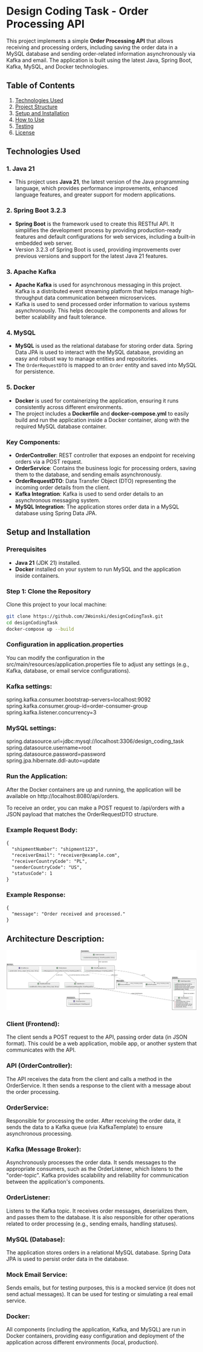 # Design Coding Task - Order Processing API

This project implements a simple **Order Processing API** that allows receiving and processing orders, including saving the order data in a MySQL database and sending order-related information asynchronously via Kafka and email. The application is built using the latest Java, Spring Boot, Kafka, MySQL, and Docker technologies.

## Table of Contents

1. [Technologies Used](#technologies-used)
2. [Project Structure](#project-structure)
3. [Setup and Installation](#setup-and-installation)
4. [How to Use](#how-to-use)
5. [Testing](#testing)
6. [License](#license)

## Technologies Used

### 1. **Java 21**
- This project uses **Java 21**, the latest version of the Java programming language, which provides performance improvements, enhanced language features, and greater support for modern applications.

### 2. **Spring Boot 3.2.3**
- **Spring Boot** is the framework used to create this RESTful API. It simplifies the development process by providing production-ready features and default configurations for web services, including a built-in embedded web server.
- Version 3.2.3 of Spring Boot is used, providing improvements over previous versions and support for the latest Java 21 features.

### 3. **Apache Kafka**
- **Apache Kafka** is used for asynchronous messaging in this project. Kafka is a distributed event streaming platform that helps manage high-throughput data communication between microservices.
- Kafka is used to send processed order information to various systems asynchronously. This helps decouple the components and allows for better scalability and fault tolerance.

### 4. **MySQL**
- **MySQL** is used as the relational database for storing order data. Spring Data JPA is used to interact with the MySQL database, providing an easy and robust way to manage entities and repositories.
- The `OrderRequestDTO` is mapped to an `Order` entity and saved into MySQL for persistence.

### 5. **Docker**
- **Docker** is used for containerizing the application, ensuring it runs consistently across different environments.
- The project includes a **Dockerfile** and **docker-compose.yml** to easily build and run the application inside a Docker container, along with the required MySQL database container.


### Key Components:

- **OrderController**: REST controller that exposes an endpoint for receiving orders via a POST request.
- **OrderService**: Contains the business logic for processing orders, saving them to the database, and sending emails asynchronously.
- **OrderRequestDTO**: Data Transfer Object (DTO) representing the incoming order details from the client.
- **Kafka Integration**: Kafka is used to send order details to an asynchronous messaging system.
- **MySQL Integration**: The application stores order data in a MySQL database using Spring Data JPA.

## Setup and Installation

### Prerequisites
- **Java 21** (JDK 21) installed.
- **Docker** installed on your system to run MySQL and the application inside containers.

### Step 1: Clone the Repository
Clone this project to your local machine:

```bash
git clone https://github.com/JWoinski/designCodingTask.git
cd designCodingTask
docker-compose up --build
```
### Configuration in application.properties

You can modify the configuration in the src/main/resources/application.properties file to adjust any settings (e.g., Kafka, database, or email service configurations).

### Kafka settings:
spring.kafka.consumer.bootstrap-servers=localhost:9092 <br>
spring.kafka.consumer.group-id=order-consumer-group <br>
spring.kafka.listener.concurrency=3 <br>

### MySQL settings:

spring.datasource.url=jdbc:mysql://localhost:3306/design_coding_task <br>
spring.datasource.username=root <br>
spring.datasource.password=password <br>
spring.jpa.hibernate.ddl-auto=update <br>

### Run the Application:
After the Docker containers are up and running, the application will be available on http://localhost:8080/api/orders.

To receive an order, you can make a POST request to /api/orders with a JSON payload that matches the OrderRequestDTO structure.

### Example Request Body:

```
{
  "shipmentNumber": "shipment123",
  "receiverEmail": "receiver@example.com",
  "receiverCountryCode": "PL",
  "senderCountryCode": "US",
  "statusCode": 1
}
```

### Example Response:
```
{
  "message": "Order received and processed."
}
```
## Architecture Description:
![DiagramUML.png](src/main/resources/DiagramUML.png)
### Client (Frontend):

The client sends a POST request to the API, passing order data (in JSON format).
This could be a web application, mobile app, or another system that communicates with the API.

### API (OrderController):

The API receives the data from the client and calls a method in the OrderService.
It then sends a response to the client with a message about the order processing.

### OrderService:

Responsible for processing the order.
After receiving the order data, it sends the data to a Kafka queue (via KafkaTemplate) to ensure asynchronous processing.

### Kafka (Message Broker):

Asynchronously processes the order data.
It sends messages to the appropriate consumers, such as the OrderListener, which listens to the "order-topic".
Kafka provides scalability and reliability for communication between the application's components.

### OrderListener:

Listens to the Kafka topic.
It receives order messages, deserializes them, and passes them to the database.
It is also responsible for other operations related to order processing (e.g., sending emails, handling statuses).

### MySQL (Database):

The application stores orders in a relational MySQL database.
Spring Data JPA is used to persist order data in the database.

### Mock Email Service:

Sends emails, but for testing purposes, this is a mocked service (it does not send actual messages).
It can be used for testing or simulating a real email service.

### Docker:

All components (including the application, Kafka, and MySQL) are run in Docker containers, providing easy configuration and deployment of the application across different environments (local, production).
